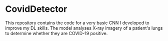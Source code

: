 # CovidDetector

This repository contains the code for a very basic CNN I developed to improve my DL skills. The model analyses X-ray imagery of a patient's lungs to determine whether they are COVID-19 positive. 

